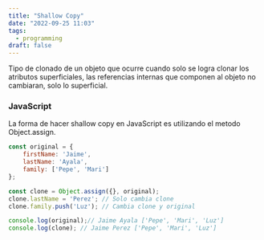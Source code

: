 ```yaml
---
title: "Shallow Copy"
date: "2022-09-25 11:03"
tags: 
  - programming
draft: false
---
```

Tipo de clonado de un objeto que ocurre cuando solo se logra clonar los atributos superficiales, las referencias internas que componen al objeto no cambiaran, solo lo superficial.

### JavaScript
La forma de hacer shallow copy en JavaScript es utilizando el metodo Object.assign.

```JavaScript
const original = {
	firstName: 'Jaime',
	lastName: 'Ayala',
	family: ['Pepe', 'Mari']
};

const clone = Object.assign({}, original);
clone.lastName = 'Perez'; // Solo cambia clone
clone.family.push('Luz'); // Cambia clone y original

console.log(original);// Jaime Ayala ['Pepe', 'Mari', 'Luz']
console.log(clone); // Jaime Perez ['Pepe', 'Mari', 'Luz']
```